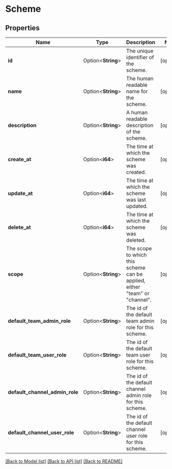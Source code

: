 # Scheme

## Properties

Name | Type | Description | Notes
------------ | ------------- | ------------- | -------------
**id** | Option<**String**> | The unique identifier of the scheme. | [optional]
**name** | Option<**String**> | The human readable name for the scheme. | [optional]
**description** | Option<**String**> | A human readable description of the scheme. | [optional]
**create_at** | Option<**i64**> | The time at which the scheme was created. | [optional]
**update_at** | Option<**i64**> | The time at which the scheme was last updated. | [optional]
**delete_at** | Option<**i64**> | The time at which the scheme was deleted. | [optional]
**scope** | Option<**String**> | The scope to which this scheme can be applied, either \"team\" or \"channel\". | [optional]
**default_team_admin_role** | Option<**String**> | The id of the default team admin role for this scheme. | [optional]
**default_team_user_role** | Option<**String**> | The id of the default team user role for this scheme. | [optional]
**default_channel_admin_role** | Option<**String**> | The id of the default channel admin role for this scheme. | [optional]
**default_channel_user_role** | Option<**String**> | The id of the default channel user role for this scheme. | [optional]

[[Back to Model list]](../README.md#documentation-for-models) [[Back to API list]](../README.md#documentation-for-api-endpoints) [[Back to README]](../README.md)


